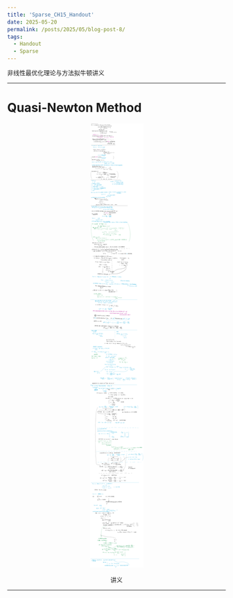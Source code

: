 ```yaml
---
title: 'Sparse_CH15_Handout'
date: 2025-05-20
permalink: /posts/2025/05/blog-post-8/
tags:
  - Handout
  - Sparse
---
```


非线性最优化理论与方法拟牛顿讲义






---
# Quasi-Newton Method
<div style="text-align: center;">
  <img src='/images/Quasi-Newton_Method/拟牛顿方法讲义.png'>
  <p>讲义</p>
</div>


---
